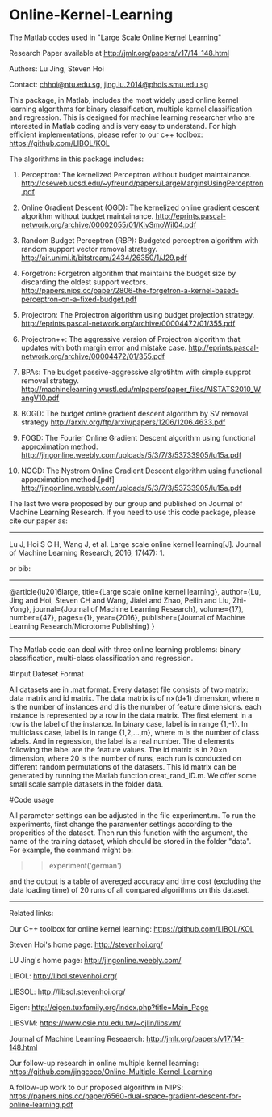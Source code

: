 # Online-Kernel-Learning

The Matlab codes used in "Large Scale Online Kernel Learning"

Research Paper available at http://jmlr.org/papers/v17/14-148.html

Authors: Lu Jing, Steven Hoi

Contact: chhoi@ntu.edu.sg, jing.lu.2014@phdis.smu.edu.sg

This package, in Matlab, includes the most widely used online kernel learning algorithms for binary classification, multiple kernel classification and regression. This is designed for machine learning researcher who are interested in Matlab coding and is very easy to understand. For high efficient implementations, please refer to our c++ toolbox:  https://github.com/LIBOL/KOL


The algorithms in this package includes:

1. Perceptron: The kernelized Perceptron without budget maintainance. http://cseweb.ucsd.edu/~yfreund/papers/LargeMarginsUsingPerceptron.pdf

2. Online Gradient Descent (OGD): The kernelized online gradient descent algorithm without budget maintainance. 
http://eprints.pascal-network.org/archive/00002055/01/KivSmoWil04.pdf

3. Random Budget Perceptron (RBP): Budgeted perceptron algorithm with random support vector removal strategy. 
 http://air.unimi.it/bitstream/2434/26350/1/J29.pdf

4. Forgetron: Forgetron algorithm that maintains the budget size by discarding the oldest support vectors. 
http://papers.nips.cc/paper/2806-the-forgetron-a-kernel-based-perceptron-on-a-fixed-budget.pdf

5. Projectron: The Projectron algorithm using budget projection strategy. 
http://eprints.pascal-network.org/archive/00004472/01/355.pdf

6. Projectron++: The aggressive version of Projectron algorithm that updates with both margin error and mistake case. 
http://eprints.pascal-network.org/archive/00004472/01/355.pdf

7. BPAs: The budget passive-aggressive algrotihtm with simple supprot removal strategy.
http://machinelearning.wustl.edu/mlpapers/paper_files/AISTATS2010_WangV10.pdf

8. BOGD: The budget online gradient descent algorithm by SV removal strategy 
http://arxiv.org/ftp/arxiv/papers/1206/1206.4633.pdf

9. FOGD: The Fourier Online Gradient Descent algorithm using functional approximation method.
http://jingonline.weebly.com/uploads/5/3/7/3/53733905/lu15a.pdf

10. NOGD: The Nystrom Online Gradient Descent algorithm using functional approximation method.[pdf]
http://jingonline.weebly.com/uploads/5/3/7/3/53733905/lu15a.pdf

The last two were proposed by our group and published on Journal of Machine Learning Research. If you need to use this code package, please cite our paper as: 
________________________________________

Lu J, Hoi S C H, Wang J, et al. Large scale online kernel learning[J]. Journal of Machine Learning Research, 2016, 17(47): 1.

or bib:
________________________________________
@article{lu2016large,
  title={Large scale online kernel learning},
  author={Lu, Jing and Hoi, Steven CH and Wang, Jialei and Zhao, Peilin and Liu, Zhi-Yong},
  journal={Journal of Machine Learning Research},
  volume={17},
  number={47},
  pages={1},
  year={2016},
  publisher={Journal of Machine Learning Research/Microtome Publishing}
}
___________________________________________

The Matlab code can deal with three online learning problems: binary classification, multi-class classification and regression.

#Input Dateset Format

All datasets are in .mat format. Every dataset file consists of two matrix: data matrix and id matrix. The data matrix is of n×(d+1) dimension, where n is the number of instances and d is the number of feature dimensions. each instance is represented by a row in the data matrix. The first element in a row is the label of the instance. In binary case, label is in range {1,-1}. In multiclass case, label is in range {1,2,...,m}, where m is the number of class labels. And in regression, the label is a real number. The d elements following the label are the feature values. The id matrix is in 20×n dimension, where 20 is the number of runs, each run is conducted on different random permutations of the datasets. This id matrix can be generated by running the Matlab function creat_rand_ID.m. We offer some small scale sample datasets in the folder data.

#Code usage

All parameter settings can be adjusted in the file experiment.m. To run the experiments, first change the paramenter settings according to the properities of the dataset. Then run this function with the argument, the name of the training dataset, which should be stored in the folder "data". For example, the command might be:

>>experiment('german')

and the output is a table of avereged accuracy and time cost (excluding the data loading time) of 20 runs of all compared algorithms on this dataset.
_____________________________________________

Related links:

Our C++ toolbox for online kernel learning: https://github.com/LIBOL/KOL

Steven Hoi's home page: http://stevenhoi.org/

LU Jing's home page: http://jingonline.weebly.com/

LIBOL: http://libol.stevenhoi.org/

LIBSOL: http://libsol.stevenhoi.org/

Eigen: http://eigen.tuxfamily.org/index.php?title=Main_Page

LIBSVM: https://www.csie.ntu.edu.tw/~cjlin/libsvm/

Journal of Machine Learning Reseaerch: http://jmlr.org/papers/v17/14-148.html


Our follow-up research in online multiple kernel learning: https://github.com/jingcoco/Online-Multiple-Kernel-Learning


A follow-up work to our proposed algorithm in NIPS: https://papers.nips.cc/paper/6560-dual-space-gradient-descent-for-online-learning.pdf
